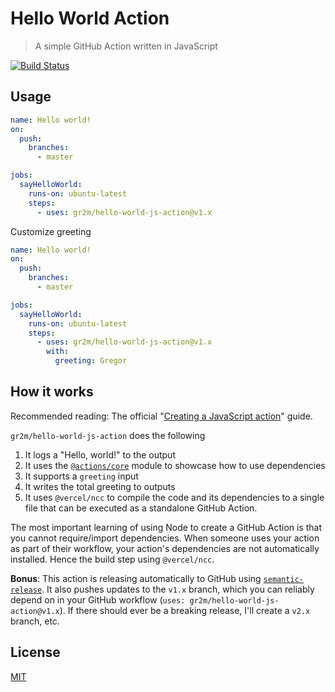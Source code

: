 # Hello World Action

> A simple GitHub Action written in JavaScript

[![Build Status](https://github.com/gr2/hello-world-js-action/workflows/Test/badge.svg)](https://github.com/gr2/hello-world-js-action/actions)

## Usage

```yml
name: Hello world!
on:
  push:
    branches:
      - master

jobs:
  sayHelloWorld:
    runs-on: ubuntu-latest
    steps:
      - uses: gr2m/hello-world-js-action@v1.x
```

Customize greeting

```yml
name: Hello world!
on:
  push:
    branches:
      - master

jobs:
  sayHelloWorld:
    runs-on: ubuntu-latest
    steps:
      - uses: gr2m/hello-world-js-action@v1.x
        with:
          greeting: Gregor
```

## How it works

Recommended reading: The official "[Creating a JavaScript action](https://docs.github.com/en/actions/creating-actions/creating-a-javascript-action)" guide.

`gr2m/hello-world-js-action` does the following

1. It logs a "Hello, world!" to the output
2. It uses the [`@actions/core`](https://github.com/actions/toolkit/tree/main/packages/core) module to showcase how to use dependencies
3. It supports a `greeting` input
4. It writes the total greeting to outputs
5. It uses `@vercel/ncc` to compile the code and its dependencies to a single file that can be executed as a standalone GitHub Action.

The most important learning of using Node to create a GitHub Action is that you cannot require/import dependencies. When someone uses your action as part of their workflow, your action's dependencies are not automatically installed. Hence the build step using `@vercel/ncc`.

**Bonus**: This action is releasing automatically to GitHub using [`semantic-release`](https://github.com/semantic-release). It also pushes updates to the `v1.x` branch, which you can reliably depend on in your GitHub workflow (`uses: gr2m/hello-world-js-action@v1.x`). If there should ever be a breaking release, I'll create a `v2.x` branch, etc.

## License

[MIT](LICENSE)
